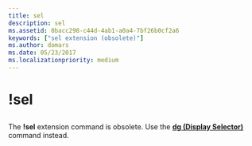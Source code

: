 ```yaml
---
title: sel
description: sel
ms.assetid: 0bacc298-c44d-4ab1-a0a4-7bf26b0cf2a6
keywords: ["sel extension (obsolete)"]
ms.author: domars
ms.date: 05/23/2017
ms.localizationpriority: medium
---
```


# !sel


## <span id="ddk__sel_dbg"></span><span id="DDK__SEL_DBG"></span>


The **!sel** extension command is obsolete. Use the [**dg (Display Selector)**](dg--display-selector-.md) command instead.

 

 





